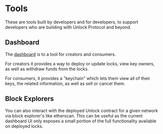 # Tools

These are tools built by developers and for developers, to support developers who are building with Unlock Protocol and beyond.

## Dashboard

The [dashboard](https://app.unlock-protocol.com/dashboard) is to a tool for creators and consumers.

For creators it provides a way to deploy or update locks, view key owners, as well as withdraw funds from the locks.

For consumers, it provides a "keychain" which lets them view all of their keys, the related information, as well as sell or cancel them.

## Block Explorers

You can also interact with the deployed Unlock contract for a given network via block explorer's like etherscan. This can be useful as the current dashboard UI only exposes a small portion of the full functionality available on deployed locks.
